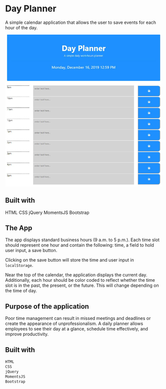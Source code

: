 # Day Planner

A simple calendar application that allows the user to save events for each hour of the day. 

![Day Planner ](DayPlanner.JPG)

## Built with

HTML
CSS
jQuery
MomentsJS
Bootstrap

## The App

The app displays standard business hours (9 a.m. to 5 p.m.). Each time slot should represent one hour and contain the following: time, a field to hold user input, a save button.

Clicking on the save button will store the time and user input in `localStorage`.

Near the top of the calendar, the application displays the current day. Additionally, each hour should be color coded to reflect whether the time slot is in the past, the present, or the future. This will change depending on the time of day.

## Purpose of the application

Poor time management can result in missed meetings and deadlines or create the appearance of unprofessionalism. A daily planner allows employees to see their day at a glance, schedule time effectively, and improve productivity. 
 
## Built with

    HTML 
    CSS 
    jQuery 
    MomentsJS
    Bootstrap


